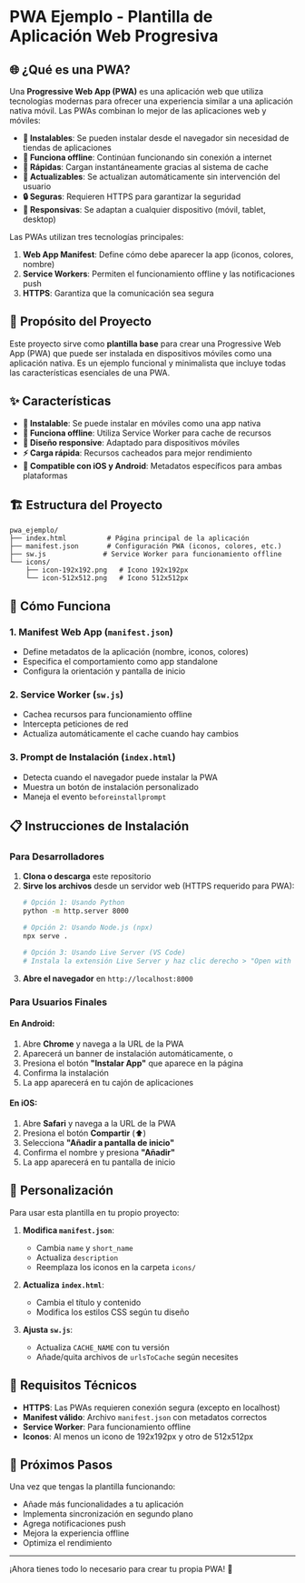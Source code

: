 # PWA Ejemplo - Plantilla de Aplicación Web Progresiva

## 🌐 ¿Qué es una PWA?

Una **Progressive Web App (PWA)** es una aplicación web que utiliza tecnologías modernas para ofrecer una experiencia similar a una aplicación nativa móvil. Las PWAs combinan lo mejor de las aplicaciones web y móviles:

- **📲 Instalables**: Se pueden instalar desde el navegador sin necesidad de tiendas de aplicaciones
- **🔌 Funciona offline**: Continúan funcionando sin conexión a internet
- **🚀 Rápidas**: Cargan instantáneamente gracias al sistema de cache
- **🔄 Actualizables**: Se actualizan automáticamente sin intervención del usuario
- **🔒 Seguras**: Requieren HTTPS para garantizar la seguridad
- **📱 Responsivas**: Se adaptan a cualquier dispositivo (móvil, tablet, desktop)

Las PWAs utilizan tres tecnologías principales:
1. **Web App Manifest**: Define cómo debe aparecer la app (iconos, colores, nombre)
2. **Service Workers**: Permiten el funcionamiento offline y las notificaciones push
3. **HTTPS**: Garantiza que la comunicación sea segura

## 📱 Propósito del Proyecto

Este proyecto sirve como **plantilla base** para crear una Progressive Web App (PWA) que puede ser instalada en dispositivos móviles como una aplicación nativa. Es un ejemplo funcional y minimalista que incluye todas las características esenciales de una PWA.

## ✨ Características

- **📱 Instalable**: Se puede instalar en móviles como una app nativa
- **🔄 Funciona offline**: Utiliza Service Worker para cache de recursos
- **🎨 Diseño responsive**: Adaptado para dispositivos móviles
- **⚡ Carga rápida**: Recursos cacheados para mejor rendimiento
- **🍎 Compatible con iOS y Android**: Metadatos específicos para ambas plataformas

## 🏗️ Estructura del Proyecto

```
pwa_ejemplo/
├── index.html          # Página principal de la aplicación
├── manifest.json       # Configuración PWA (iconos, colores, etc.)
├── sw.js              # Service Worker para funcionamiento offline
└── icons/
    ├── icon-192x192.png   # Icono 192x192px
    └── icon-512x512.png   # Icono 512x512px
```

## 🚀 Cómo Funciona

### 1. **Manifest Web App** (`manifest.json`)
- Define metadatos de la aplicación (nombre, iconos, colores)
- Especifica el comportamiento como app standalone
- Configura la orientación y pantalla de inicio

### 2. **Service Worker** (`sw.js`)
- Cachea recursos para funcionamiento offline
- Intercepta peticiones de red
- Actualiza automáticamente el cache cuando hay cambios

### 3. **Prompt de Instalación** (`index.html`)
- Detecta cuando el navegador puede instalar la PWA
- Muestra un botón de instalación personalizado
- Maneja el evento `beforeinstallprompt`

## 📋 Instrucciones de Instalación

### Para Desarrolladores

1. **Clona o descarga** este repositorio
2. **Sirve los archivos** desde un servidor web (HTTPS requerido para PWA):
   ```bash
   # Opción 1: Usando Python
   python -m http.server 8000
   
   # Opción 2: Usando Node.js (npx)
   npx serve .
   
   # Opción 3: Usando Live Server (VS Code)
   # Instala la extensión Live Server y haz clic derecho > "Open with Live Server"
   ```
3. **Abre el navegador** en `http://localhost:8000`

### Para Usuarios Finales

#### En Android:
1. Abre **Chrome** y navega a la URL de la PWA
2. Aparecerá un banner de instalación automáticamente, o
3. Presiona el botón **"Instalar App"** que aparece en la página
4. Confirma la instalación
5. La app aparecerá en tu cajón de aplicaciones

#### En iOS:
1. Abre **Safari** y navega a la URL de la PWA
2. Presiona el botón **Compartir** (⬆️)
3. Selecciona **"Añadir a pantalla de inicio"**
4. Confirma el nombre y presiona **"Añadir"**
5. La app aparecerá en tu pantalla de inicio

## 🔧 Personalización

Para usar esta plantilla en tu propio proyecto:

1. **Modifica `manifest.json`**:
   - Cambia `name` y `short_name`
   - Actualiza `description`
   - Reemplaza los iconos en la carpeta `icons/`

2. **Actualiza `index.html`**:
   - Cambia el título y contenido
   - Modifica los estilos CSS según tu diseño

3. **Ajusta `sw.js`**:
   - Actualiza `CACHE_NAME` con tu versión
   - Añade/quita archivos de `urlsToCache` según necesites

## 📱 Requisitos Técnicos

- **HTTPS**: Las PWAs requieren conexión segura (excepto en localhost)
- **Manifest válido**: Archivo `manifest.json` con metadatos correctos
- **Service Worker**: Para funcionamiento offline
- **Iconos**: Al menos un icono de 192x192px y otro de 512x512px

## 🌟 Próximos Pasos

Una vez que tengas la plantilla funcionando:

- Añade más funcionalidades a tu aplicación
- Implementa sincronización en segundo plano
- Agrega notificaciones push
- Mejora la experiencia offline
- Optimiza el rendimiento

---

¡Ahora tienes todo lo necesario para crear tu propia PWA! 🎉